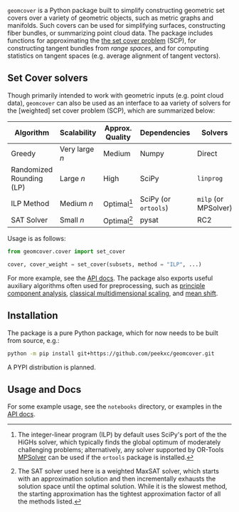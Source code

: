 `geomcover` is a Python package built to simplify constructing geometric set covers over a variety of geometric objects, 
such as metric graphs and manifolds. Such covers can be used for simplifying surfaces, constructing fiber bundles, 
or summarizing point cloud data. The package includes functions for approximating the [the set cover problem](https://en.wikipedia.org/wiki/Set_cover_problem) (SCP), for constructing tangent bundles from _range spaces_, and for computing statistics on tangent spaces (e.g. average alignment of tangent vectors). 

## Set Cover solvers

Though primarily intended to work with geometric inputs (e.g. point cloud data), `geomcover` can also be used as an interface to 
aa variety of solvers for the [weighted] set cover problem (SCP), which are summarized below:

| Algorithm                   | Scalability    | Approx. Quality | Dependencies         | Solvers         |
|-----------------------------|----------------|-----------------------|-------------------------------|-----------------|
| Greedy                      | Very large $n$ | Medium                | Numpy                         | Direct          |
| Randomized Rounding (LP)    | Large $n$      | High                  | SciPy                 | `linprog`       |
| ILP Method                  | Medium $n$     | Optimal[^1]              | SciPy (or `ortools`)  | `milp` (or MPSolver) |
| SAT Solver                  | Small $n$      | Optimal[^2]               | pysat                         |  RC2                   |

Usage is as follows: 
```python
from geomcover.cover import set_cover

cover, cover_weight = set_cover(subsets, method = "ILP", ...)
```

For more example, see the [API docs](https://peekxc.github.io/geomcover/). The package also exports useful auxiliary algorithms often used for preprocessing, such as [principle component analysis](https://en.wikipedia.org/wiki/Principal_component_analysis), [classical multidimensional scaling](https://en.wikipedia.org/wiki/Multidimensional_scaling), and [mean shift](https://en.wikipedia.org/wiki/Mean_shift).  

## Installation 

The package is a pure Python package, which for now needs to be built from source, e.g.: 

```bash
python -m pip install git+https://github.com/peekxc/geomcover.git
```
A PYPI distribution is planned. 

## Usage and Docs

For some example usage, see the `notebooks` directory, or examples in the [API docs](https://peekxc.github.io/geomcover/). 


[^1]: The integer-linear program (ILP) by default uses SciPy's port of the the HiGHs solver, which typically finds the global optimum of moderately challenging problems; alternatively, any solver supported by OR-Tools [MPSolver](https://developers.google.com/optimization/lp/mpsolver) can be used if the `ortools` package is installed.  

[^2]: The SAT solver used here is a weighted MaxSAT solver, which starts with an approximation solution and then incrementally exhausts the solution space until the optimal solution. While it is the slowest method, the starting approximation has the tightest approximation factor of all the methods listed. 